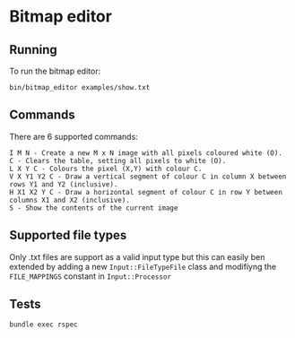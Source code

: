 # Bitmap editor

## Running

To run the bitmap editor:

`bin/bitmap_editor examples/show.txt`

## Commands

There are 6 supported commands:

```
I M N - Create a new M x N image with all pixels coloured white (O).
C - Clears the table, setting all pixels to white (O).
L X Y C - Colours the pixel (X,Y) with colour C.
V X Y1 Y2 C - Draw a vertical segment of colour C in column X between rows Y1 and Y2 (inclusive).
H X1 X2 Y C - Draw a horizontal segment of colour C in row Y between columns X1 and X2 (inclusive).
S - Show the contents of the current image

```

## Supported file types

Only .txt files are support as a valid input type but this can easily ben extended by adding a new `Input::FileTypeFile` class and modifiyng the `FILE_MAPPINGS` constant in `Input::Processor`

## Tests

`bundle exec rspec`


